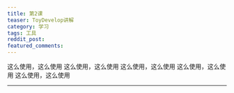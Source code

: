 ```yaml
---
title: 第2课
teaser: ToyDevelop讲解
category: 学习
tags: 工具
reddit_post: 
featured_comments:
---
```


这么使用，这么使用
这么使用，这么使用
这么使用，这么使用
这么使用，这么使用
这么使用，这么使用

---
